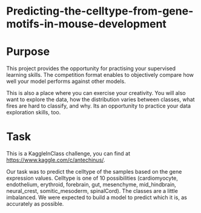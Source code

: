 # Predicting-the-celltype-from-gene-motifs-in-mouse-development

# Purpose
This project provides the opportunity for practising your supervised learning skills. The competition format enables to objectively compare how well your model performs against other models.

This is also a place where you can exercise your creativity. You will also want to explore the data, how the distribution varies between classes, what fires are hard to classify, and why. Its an opportunity to practice your data exploration skills, too.

# Task
This is a KaggleInClass challenge, you can find at https://www.kaggle.com/c/antechinus/.

Our task was to predict the celltype of the samples based on the gene expression values. Celltype is one of 10 possibilities (cardiomyocyte, endothelium, erythroid, forebrain, gut, mesenchyme, mid_hindbrain, neural_crest, somitic_mesoderm, spinalCord). The classes are a little imbalanced. We were expected to build a model to predict which it is, as accurately as possible.
